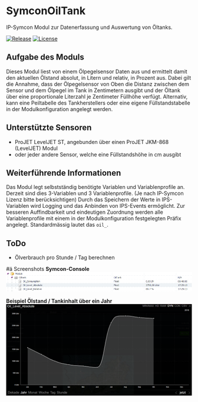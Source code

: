 # SymconOilTank
IP-Symcon Modul zur Datenerfassung und Auswertung von Öltanks.

[![Release](https://img.shields.io/github/release/florianprobst/ips-oiltank.svg?style=flat-square)](https://github.com/florianprobst/ips-oiltank/releases/latest)
[![License](https://img.shields.io/badge/license-LGPLv3-brightgreen.svg?style=flat-square)](https://github.com/florianprobst/ips-oiltank/blob/master/LICENSE)

## Aufgabe des Moduls
Dieses Modul liest von einem Ölpegelsensor Daten aus und ermittelt damit den aktuellen Ölstand absolut, in Litern und relativ, in Prozent aus.
Dabei gilt die Annahme, dass der Ölpegelsensor von Oben die Distanz zwischen dem Sensor und dem Ölpegel im Tank in Zentimetern ausgibt und
der Öltank über eine proportionale Literzahl je Zentimeter Füllhöhe verfügt. Alternativ, kann eine Peiltabelle des Tankherstellers oder 
eine eigene Füllstandstabelle in der Modulkonfiguration angelegt werden.

## Unterstützte Sensoren
* ProJET LevelJET ST, angebunden über einen ProJET JKM-868 (LevelJET) Modul
* oder jeder andere Sensor, welche eine Füllstandshöhe in cm ausgibt

## Weiterführende Informationen
Das Modul legt selbstständig benötigte Variablen und Variablenprofile an.
Derzeit sind dies 3-Variablen und 3 Variablenprofile. (Je nach IP-Symcon Lizenz bitte berücksichtigen)
Durch das Speichern der Werte in IPS-Variablen wird Logging und das Anbinden von IPS-Events ermöglicht.
Zur besseren Auffindbarkeit und eindeutigen Zuordnung werden alle Variablenprofile mit einem in der Modulkonfiguration festgelegten Präfix angelegt. 
Standardmässig lautet das `oil_`.

## ToDo
* Ölverbrauch pro Stunde / Tag berechnen

#ä Screenshots
**Symcon-Console**
![Symcon-Console](imgs/symcon-console.png)

**Beispiel Ölstand / Tankinhalt über ein Jahr**
![Ölstand](imgs/oil-level-absolute.png)